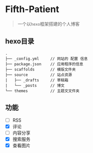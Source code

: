 # Fifth-Patient

> 一个以`hexo`框架搭建的个人博客

## hexo目录
```
.
├── _config.yml     // 网站的 配置 信息
├── package.json    // 应用程序的信息
├── scaffolds       // 模版文件夹
├── source          // 站点资源
|   ├── _drafts     // 草稿箱
|   └── _posts      // 博文
└── themes          // 主题文文件夹
```

## 功能

- [ ] RSS
- [x] 评论
- [ ] 内容分享
- [x] 搜索服务
- [x] 查看图片
